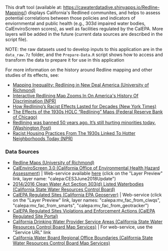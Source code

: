 This draft tool (available at: https://cawaterdatadive.shinyapps.io/Redline-Mapping/) displays California's Redlined communites, and helps to assess potential correlations between those policies and indicators of enviornmental and public health (e.g., 303d impaired water bodies, CalEnviroScreen scores), as well as facilities regulated by the CalEPA. More layers will be added in the future (current data sources are described in the script file). 

NOTE: the raw datasets used to develop inputs to this application are in the `data_raw.7z` folder, and the `Prepare-Data.R` script shows how to access and transform the data to prepare it for use in this application

For more information on the history around Redline mapping and other studies of its effects, see:
- [Mapping Inequality: Redlining in New Deal America (University of Richmond)](https://dsl.richmond.edu/panorama/redlining/#text=intro)
- [Interactive Redlining Map Zooms In On America's History Of Discrimination (NPR)](https://www.npr.org/sections/thetwo-way/2016/10/19/498536077/interactive-redlining-map-zooms-in-on-americas-history-of-discrimination)
- [How Redlining’s Racist Effects Lasted for Decades (New York Times)](https://www.nytimes.com/2017/08/24/upshot/how-redlinings-racist-effects-lasted-for-decades.html)
- [The Effects of the 1930s HOLC “Redlining” Maps (Federal Reserve Bank of Chicago)](https://www.chicagofed.org/publications/working-papers/2017/wp2017-12)
- [Redlining was banned 50 years ago. It’s still hurting minorities today. (Washington Post)](https://www.washingtonpost.com/news/wonk/wp/2018/03/28/redlining-was-banned-50-years-ago-its-still-hurting-minorities-today/)
- [Racist Housing Practices From The 1930s Linked To Hotter Neighborhoods Today (NPR)](https://www.npr.org/2020/01/14/795961381/racist-housing-practices-from-the-1930s-linked-to-hotter-neighborhoods-today)

### Data Sources
- [Redline Maps (University of Richmond)](http://dsl.richmond.edu/panorama/redlining/#text=downloads)
- [CalEnviroScreen 3.0 (California Office of Environmental Health Hazard Assessment)](https://oehha.ca.gov/calenviroscreen/report/calenviroscreen-30) | Web-service available [here](https://services.calepa.ca.gov/geoserver/) (click on the "Layer Preview" link, layer name: "calepa:CES3June2018Update")
- [2014/2016 Clean Water Act Section 303(d) Listed Waterbodies (California State Water Resources Control Board)](https://www.waterboards.ca.gov/water_issues/programs/tmdl/integrated2014_2016.shtml)
- [CalEPA Regulated Sites (California EPA Geoserver)](https://services.calepa.ca.gov/geoserver/) | Web-service (click on the "Layer Preview" link, layer names: "calepa:mv_fac_from_ciwqs", "calepa:mv_fac_from_smarts", "calepa:mv_fac_from_geotracker")
- [CalEPA Regulated Sites Violations and Enforcement Actions (CalEPA Regulated Site Portal)](https://siteportal.calepa.ca.gov/nsite/map/export)
- [California Drinking Water Provider Service Areas (California State Water Resources Control Board Map Services)](https://gispublic.waterboards.ca.gov/portal/home/item.html?id=bb21fcee16ea4af2a8d57aa39447aa9c) | For web-service, use the "Service URL" link
- [California Water Board Regional Office Boundaries (California State Water Resources Control Board Map Services)](http://gispublic.waterboards.ca.gov/arcgis/rest/services/Administrative/RB_OfficeAreas/MapServer/0)
